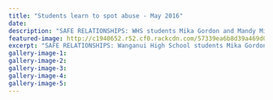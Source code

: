 ```yaml
---
title: "Students learn to spot abuse - May 2016"
date: 
description: "SAFE RELATIONSHIPS: WHS students Mika Gordon and Mandy Miller, and Constable Paul Miller, were part of the Loves-Me-Not programme the school's senior students participated in at the YMCA yesterday..."
featured-image: http://c1940652.r52.cf0.rackcdn.com/57339ea6b8d39a469d000833/YMCA-Loves-Me-Not-prog-M-Gordon-M-Miller-11.5.16.jpg
excerpt: "SAFE RELATIONSHIPS: Wanganui High School students Mika Gordon and Mandy Miller, and Constable Paul Miller, were part of the Loves-Me-Not programme the school's senior students participated in at the YMCA yesterday."
gallery-image-1: 
gallery-image-2: 
gallery-image-3: 
gallery-image-4: 
gallery-image-5: 
---
```

